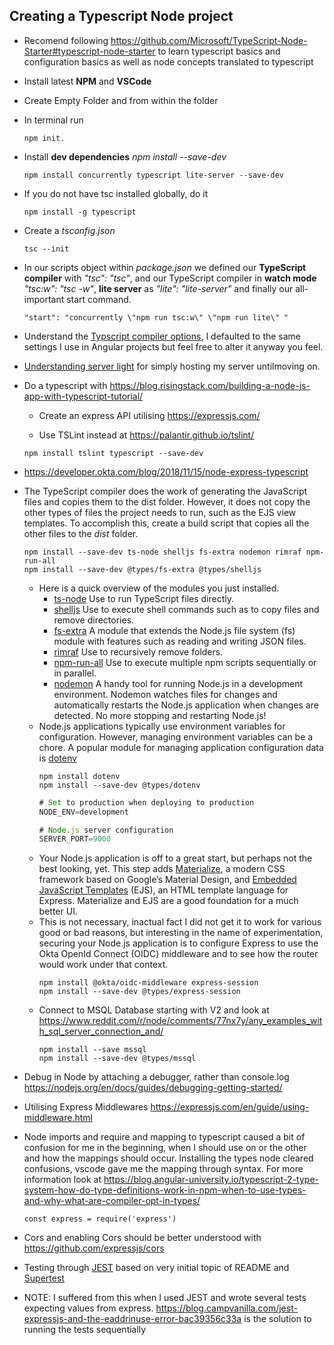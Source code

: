 ## Creating a Typescript Node project

* Recomend following https://github.com/Microsoft/TypeScript-Node-Starter#typescript-node-starter to learn typescript basics and configuration basics as well as node concepts translated to typescript
* Install latest **NPM** and **VSCode**
* Create Empty Folder and from within the folder
* In terminal run
    ``` 
    npm init.
    ```
* Install **dev dependencies** *npm install <package> --save-dev*
    ``` 
    npm install concurrently typescript lite-server --save-dev
    ```
* If you do not have tsc installed globally, do it
    ``` 
    npm install -g typescript
    ```
* Create a *tsconfig.json*
    ``` 
    tsc --init
    ``` 
* In our scripts object within *package.json* we defined our **TypeScript compiler** with *"tsc": "tsc"*, and our TypeScript compiler in **watch mode** *"tsc:w": "tsc -w"*, **lite server** as *"lite": "lite-server"* and finally our all-important start command.
    ``` 
    "start": "concurrently \"npm run tsc:w\" \"npm run lite\" "
    ```
* Understand the [Typscript compiler options](https://www.typescriptlang.org/docs/handbook/compiler-options.html), I defaulted to the same settings I use in Angular projects but feel free to alter it anyway you feel.

* [Understanding server light](https://medium.freecodecamp.org/how-you-can-use-lite-server-for-a-simple-development-web-server-33ea527013c9) for simply hosting my server untilmoving on.

* Do a typescript with https://blog.risingstack.com/building-a-node-js-app-with-typescript-tutorial/

    * Create an express API utilising https://expressjs.com/

    * Use TSLint instead at https://palantir.github.io/tslint/
    ```     
    npm install tslint typescript --save-dev
    ``` 

* https://developer.okta.com/blog/2018/11/15/node-express-typescript
* The TypeScript compiler does the work of generating the JavaScript files and copies them to the dist folder. However, it does not copy the other types of files the project needs to run, such as the EJS view templates. To accomplish this, create a build script that copies all the other files to the *dist* folder.
    ```     
    npm install --save-dev ts-node shelljs fs-extra nodemon rimraf npm-run-all
    npm install --save-dev @types/fs-extra @types/shelljs
    ```     
    * Here is a quick overview of the modules you just installed.
        * [ts-node](https://www.npmjs.com/package/ts-node) Use to run TypeScript files directly.
        * [shelljs](https://www.npmjs.com/package/shelljs) Use to execute shell commands such as to copy files and remove directories.
        * [fs-extra](https://www.npmjs.com/package/fs-extra) A module that extends the Node.js file system (fs) module with features such as reading and writing JSON files.
        * [rimraf](https://www.npmjs.com/package/rimraf) Use to recursively remove folders.
        * [npm-run-all](https://www.npmjs.com/package/npm-run-all) Use to execute multiple npm scripts sequentially or in parallel.
        * [nodemon](https://www.npmjs.com/package/nodemon) A handy tool for running Node.js in a development environment. Nodemon watches files for changes and automatically restarts the Node.js application when changes are detected. No more stopping and restarting Node.js!
    * Node.js applications typically use environment variables for configuration. However, managing environment variables can be a chore. A popular module for managing application configuration data is [dotenv](https://www.npmjs.com/package/dotenv)
        ```   
        npm install dotenv
        npm install --save-dev @types/dotenv
        ```
        ```JAVASCRIPT    
        # Set to production when deploying to production
        NODE_ENV=development

        # Node.js server configuration
        SERVER_PORT=9000
        ```
    * Your Node.js application is off to a great start, but perhaps not the best looking, yet. This step adds [Materialize](https://materializecss.com/), a modern CSS framework based on Google’s Material Design, and [Embedded JavaScript Templates](https://www.npmjs.com/package/ejs) (EJS), an HTML template language for Express. Materialize and EJS are a good foundation for a much better UI.
    * This is not necessary, inactual fact I did not get it to work for various good or bad reasons, but interesting in the name of experimentation, securing your Node.js application is to configure Express to use the Okta OpenId Connect (OIDC) middleware and to see how the router would work under that context.
        ```
        npm install @okta/oidc-middleware express-session
        npm install --save-dev @types/express-session
        ```
    * Connect to MSQL Database starting with V2 and look at https://www.reddit.com/r/node/comments/77nx7y/any_examples_with_sql_server_connection_and/
        ```
        npm install --save mssql
        npm install --save-dev @types/mssql
        ```
* Debug in Node by attaching a debugger, rather than console.log https://nodejs.org/en/docs/guides/debugging-getting-started/
* Utilising Express Middlewares https://expressjs.com/en/guide/using-middleware.html
* Node imports and require and mapping to typescript caused a bit of confusion for me in the beginning, when I should use on or the other and how the mappings should occur. Installing the types node cleared confusions, vscode gave me the mapping through syntax. For more information look at https://blog.angular-university.io/typescript-2-type-system-how-do-type-definitions-work-in-npm-when-to-use-types-and-why-what-are-compiler-opt-in-types/ 
    ```
    const express = require('express')
    ```
* Cors and enabling Cors should be better understood with https://github.com/expressjs/cors
* Testing through [JEST](https://jestjs.io/) based on very initial topic of README and [Supertest](https://www.npmjs.com/package/supertest)
* NOTE: I suffered from this when I used JEST and wrote several tests expecting values from express. https://blog.campvanilla.com/jest-expressjs-and-the-eaddrinuse-error-bac39356c33a is the solution to running the tests sequentially